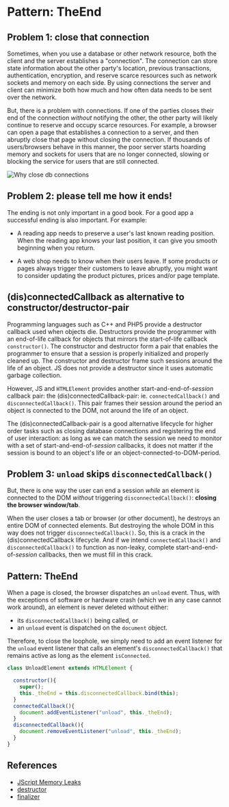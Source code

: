 # Pattern: TheEnd

## Problem 1: close that connection

Sometimes, when you use a database or other network resource, 
both the client and the server establishes a "connection".
The connection can store state information about the other party's location, previous transactions,
authentication, encryption, and reserve scarce resources such as network sockets and memory on each side.
By using connections the server and client can minimize both how much and how often
data needs to be sent over the network.

But, there is a problem with connections. 
If one of the parties closes their end of the connection *without* notifying the other, 
the other party will likely continue to reserve and occupy scarce resources. 
For example, a browser can open a page that establishes a connection to a server,
and then abruptly close that page without closing the connection.
If thousands of users/browsers behave in this manner,
the poor server starts hoarding memory and sockets for users that are no longer connected,
slowing or blocking the service for users that are still connected.
 
![Why close db connections](https://preview.ibb.co/nHqPyz/Corel_DRAW_X7_Graphic.png)

## Problem 2: please tell me how it ends!

The ending is not only important in a good book.
For a good app a successful ending is also important. For example:

 * A reading app needs to preserve a user's last known reading position.
   When the reading app knows your last position, it can give you smooth beginning when you return.

 * A web shop needs to know when their users leave.
   If some products or pages always trigger their customers to leave abruptly,
   you might want to consider updating the product pictures, prices and/or page template. 

## (dis)connectedCallback as alternative to constructor/destructor-pair

Programming languages such as C++ and PHP5 provide a destructor callback used when objects die.
Destructors provide the programmer with an end-of-life callback for objects
that mirrors the start-of-life callback `constructor()`.
The constructor and destructor form a pair that enables the
programmer to ensure that a session is properly initialized and properly cleaned up.
The constructor and destructor frame such sessions around the life of an object.
JS does not provide a destructor since it uses automatic garbage collection.

However, JS and `HTMLElement` provides another start-and-end-of-*session* callback pair:
the (dis)connectedCallback-pair: ie. `connectedCallback()` and `disconnectedCallback()`.
This pair frames their session around the period an object is connected to the DOM, 
not around the life of an object.

The (dis)connectedCallback-pair is a good alternative lifecycle for higher order tasks such 
as closing database connections and registering the end of user interaction:
as long as we can match the session we need to monitor
with a set of start-and-end-of-*session* callbacks,
it does not matter if the session is bound to an object's life or 
an object-connected-to-DOM-period. 

## Problem 3: `unload` skips `disconnectedCallback()`

But, there is one way the user can end a session *while* an element is connected to the DOM 
*without* triggering `disconnectedCallback()`: **closing the browser window/tab**.

When the user closes a tab or browser (or other document), 
he destroys an entire DOM of connected elements.
But destroying the whole DOM in this way does not trigger `disconnectedCallback()`.
So, this is a crack in the (dis)connectedCallback lifecycle.
And if we intend `connectedCallback()` and `disconnectedCallback()` to function as 
non-leaky, complete  start-and-end-of-*session* callbacks, then we must fill in this crack.

## Pattern: TheEnd

When a page is closed, the browser dispatches an `unload` event.
Thus, with the exceptions of software or hardware crash (which we in any case cannot work around),
an element is never deleted without either:
* its `disconnectedCallback()` being called, or
* an `unload` event is dispatched on the `document` object.

Therefore, to close the loophole, we simply need to add an event listener for the `unload` event
listener that calls an element's `disconnectedCallback()` that remains active as long as the element 
`isConnected`.

```javascript
class UnloadElement extends HTMLElement {

  constructor(){
    super();
    this._theEnd = this.disconnectedCallback.bind(this);
  }
  connectedCallback(){
    document.addEventListener("unload", this._theEnd);
  }
  disconnectedCallback(){
    document.removeEventListener("unload", this._theEnd);
  }
}
```

## References
* [JScript Memory Leaks](http://crockford.com/javascript/memory/leak.html)
* [destructor](https://en.wikipedia.org/wiki/Destructor_(computer_programming))
* [finalizer](https://en.wikipedia.org/wiki/Finalizer)